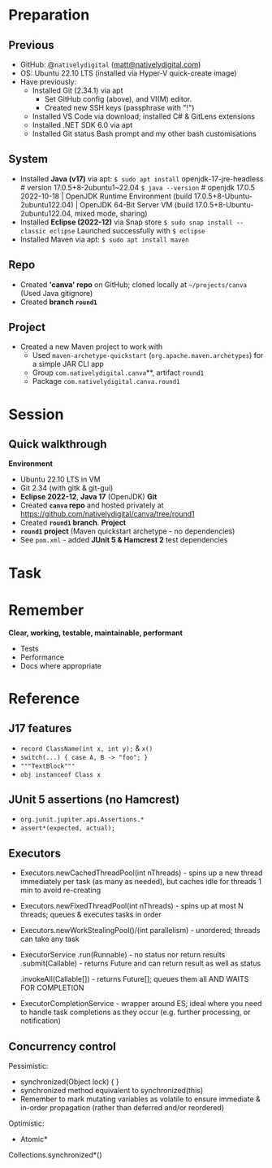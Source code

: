 # Preparation
## Previous
 - GitHub: @`nativelydigital` (matt@nativelydigital.com)
 - OS: Ubuntu 22.10 LTS (installed via Hyper-V quick-create image)
 - Have previously:
    - Installed Git (2.34.1) via apt
        - Set GitHub config (above), and VI(M) editor.
        - Created new SSH keys (passphrase with "!")
    - Installed VS Code via download; installed C# & GitLens extensions
    - Installed .NET SDK 6.0 via apt
    - Installed Git status Bash prompt and my other bash customisations

## System
 - Installed **Java (v17)** via apt:
   `$ sudo apt install` openjdk-17-jre-headless  # version 17.0.5+8-2ubuntu1~22.04
   `$ java --version`   # openjdk 17.0.5 2022-10-18 | OpenJDK Runtime Environment (build 17.0.5+8-Ubuntu-2ubuntu122.04) | OpenJDK 64-Bit Server VM (build 17.0.5+8-Ubuntu-2ubuntu122.04, mixed mode, sharing)
 - Installed **Eclipse (2022-12)** via Snap store
   `$ sudo snap install --classic eclipse`
   Launched successfully with `$ eclipse`
 - Installed Maven via apt:
   `$ sudo apt install maven`

## Repo
 - Created **'canva' repo** on GitHub; cloned locally at `~/projects/canva`
    (Used Java gitignore)
 - Created **branch `round1`**

## Project
 - Created a new Maven project to work with
    - Used `maven-archetype-quickstart` (`org.apache.maven.archetypes`) for a simple JAR CLI app
    - Group  `com.nativelydigital.canva`**, artifact `round1`
    - Package `com.nativelydigital.canva.round1`

##

# Session
## Quick walkthrough
 **Environment**
  - Ubuntu 22.10 LTS in VM
  - Git 2.34 (with gitk & git-gui)
  - **Eclipse 2022-12**, **Java 17** (OpenJDK)
 **Git**
  - Created **`canva` repo** and hosted privately at https://github.com/nativelydigital/canva/tree/round1
  - Created **`round1` branch**.
 **Project**
  - **`round1` project**
   (Maven quickstart archetype - no dependencies)
  - See `pom.xml` - added **JUnit 5 & Hamcrest 2** test dependencies

# Task



# Remember
**Clear, working, testable, maintainable, performant**
 - Tests
 - Performance
 - Docs where appropriate

# Reference
## J17 features
 - `record ClassName(int x, int y);` & `x()`
 - `switch(...) { case A, B -> "foo"; }`
 - `"""TextBlock"""`
 - `obj instanceof Class x`

## JUnit 5 assertions (no Hamcrest)
 - `org.junit.jupiter.api.Assertions.*`
 - `assert*(expected, actual);`

## Executors
 - Executors.newCachedThreadPool(int nThreads) - spins up a new thread immediately per task (as many as needed), but caches idle for threads 1 min to avoid re-creating
 - Executors.newFixedThreadPool(int nThreads) - spins up at most N threads; queues & executes tasks in order
 - Executors.newWorkStealingPool()/(int parallelism) - unordered; threads can take any task
  
 - ExecutorService
     .run(Runnable) - no status nor return results
     .submit(Callable) - returns Future<T> and can return result as well as status
     
     .invokeAll(Callable[]) - returns Future<T>[]; queues them all AND WAITS FOR COMPLETION
 
 - ExecutorCompletionService - wrapper around ES; ideal where you need to handle task completions as they occur (e.g. further processing, or notification)

## Concurrency control
Pessimistic:
 - synchronized(Object lock) { }
 - synchronized method equivalent to synchronized(this)
 - Remember to mark mutating variables as volatile to ensure immediate & in-order propagation (rather than deferred and/or reordered)

Optimistic:
 - Atomic*
 
Collections.synchronized*()